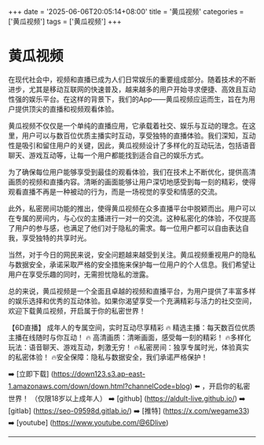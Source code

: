+++
date = '2025-06-06T20:05:14+08:00'
title = '黄瓜视频'
categories = ['黄瓜视频']
tags = ['黄瓜视频']
+++

# 黄瓜视频

在现代社会中，视频和直播已成为人们日常娱乐的重要组成部分。随着技术的不断进步，尤其是移动互联网的快速普及，越来越多的用户开始寻求便捷、高效且互动性强的娱乐平台。在这样的背景下，我们的App——黄瓜视频应运而生，旨在为用户提供顶尖的直播和视频观看体验。

黄瓜视频不仅仅是一个单纯的直播应用，它承载着社交、娱乐与互动的理念。在这里，用户可以与数百位优质主播实时互动，享受独特的直播体验。我们深知，互动性是吸引和留住用户的关键，因此，黄瓜视频设计了多样化的互动玩法，包括语音聊天、游戏互动等，让每一个用户都能找到适合自己的娱乐方式。

为了确保每位用户能够享受到最佳的观看体验，我们在技术上不断优化，提供高清画质的视频和直播内容。清晰的画面能够让用户深切地感受到每一刻的精彩，使得观看直播不再是一种被动的行为，而是一场视觉的享受和情感的交流。

此外，私密房间功能的推出，使得黄瓜视频在众多直播平台中脱颖而出。用户可以在专属的房间内，与心仪的主播进行一对一的交流。这种私密化的体验，不仅提高了用户的参与感，也满足了他们对于隐私的需求。每一位用户都可以自由表达自我，享受独特的共享时光。

当然，对于今日的网民来说，安全问题越来越受到关注。黄瓜视频重视用户的隐私与数据安全，承诺采取严格的安全措施来保护每一位用户的个人信息。我们希望让用户在享受乐趣的同时，无需担忧隐私的泄露。

总的来说，黄瓜视频是一个全面且卓越的视频和直播平台，为用户提供了丰富多样的娱乐选择和优秀的互动体验。如果你渴望享受一个充满精彩与活力的社交空间，欢迎下载黄瓜视频，开启属于你的私密世界！ 

【6D直播】
成年人的专属空间，实时互动尽享精彩
🔥 精选主播：每天数百位优质主播在线随时与你互动！
🔥 高清画质：清晰画面，感受每一刻的精彩！
🔥多样化玩法：语音聊天、游戏互动，刺激无穷！
🔥私密房间：独享专属时光，体验真实的私密体验！
🔥安全保障：隐私与数据安全，我们承诺严格保护！

➡️ [立即下载] (https://down123.s3.ap-east-1.amazonaws.com/down/down.html?channelCode=blog) ⬅️ ，开启你的私密世界！
（仅限18岁以上成年人）
➡️ [github] (https://aldult-live.github.io/)
➡️ [gitlab] (https://seo-09598d.gitlab.io/)
➡️ [推特] (https://x.com/wegame33)
➡️ [youtube] (https://www.youtube.com/@6Dlive)

---
